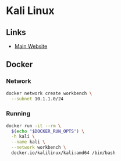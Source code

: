 # Kali Linux

## Links

- [Main Website](https://kali.org/)

## Docker

### Network

```sh
docker network create workbench \
  --subnet 10.1.1.0/24
```

### Running

```sh
docker run -it --rm \
  $(echo "$DOCKER_RUN_OPTS") \
  -h kali \
  --name kali \
  --network workbench \
  docker.io/kalilinux/kali:amd64 /bin/bash
```

